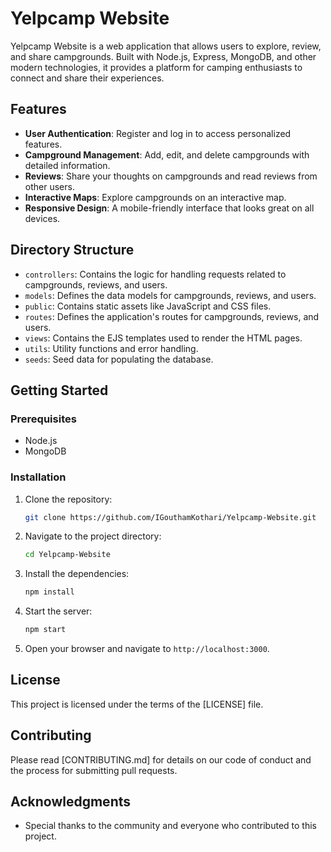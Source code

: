 # Yelpcamp Website

Yelpcamp Website is a web application that allows users to explore, review, and share campgrounds. Built with Node.js, Express, MongoDB, and other modern technologies, it provides a platform for camping enthusiasts to connect and share their experiences.

## Features

- **User Authentication**: Register and log in to access personalized features.
- **Campground Management**: Add, edit, and delete campgrounds with detailed information.
- **Reviews**: Share your thoughts on campgrounds and read reviews from other users.
- **Interactive Maps**: Explore campgrounds on an interactive map.
- **Responsive Design**: A mobile-friendly interface that looks great on all devices.

## Directory Structure

- `controllers`: Contains the logic for handling requests related to campgrounds, reviews, and users.
- `models`: Defines the data models for campgrounds, reviews, and users.
- `public`: Contains static assets like JavaScript and CSS files.
- `routes`: Defines the application's routes for campgrounds, reviews, and users.
- `views`: Contains the EJS templates used to render the HTML pages.
- `utils`: Utility functions and error handling.
- `seeds`: Seed data for populating the database.

## Getting Started

### Prerequisites

- Node.js
- MongoDB

### Installation

1. Clone the repository:
   ```bash
   git clone https://github.com/IGouthamKothari/Yelpcamp-Website.git
   ```

2. Navigate to the project directory:
   ```bash
   cd Yelpcamp-Website
   ```

3. Install the dependencies:
   ```bash
   npm install
   ```

4. Start the server:
   ```bash
   npm start
   ```

5. Open your browser and navigate to `http://localhost:3000`.

## License

This project is licensed under the terms of the [LICENSE] file.

## Contributing

Please read [CONTRIBUTING.md] for details on our code of conduct and the process for submitting pull requests.

## Acknowledgments

- Special thanks to the community and everyone who contributed to this project.
